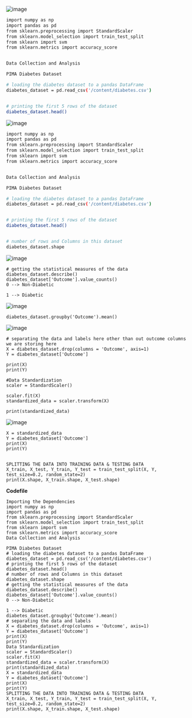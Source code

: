 ![image](https://github.com/user-attachments/assets/5cdbb087-e1e2-4074-8e7a-04fc95406691)


```bash
import numpy as np
import pandas as pd
from sklearn.preprocessing import StandardScaler
from sklearn.model_selection import train_test_split
from sklearn import svm
from sklearn.metrics import accuracy_score


Data Collection and Analysis

PIMA Diabetes Dataset

# loading the diabetes dataset to a pandas DataFrame
diabetes_dataset = pd.read_csv('/content/diabetes.csv') 


# printing the first 5 rows of the dataset
diabetes_dataset.head()
```
![image](https://github.com/user-attachments/assets/023e3d6b-2baa-4c37-8995-b7ce3906c83d)

```bash
import numpy as np
import pandas as pd
from sklearn.preprocessing import StandardScaler
from sklearn.model_selection import train_test_split
from sklearn import svm
from sklearn.metrics import accuracy_score


Data Collection and Analysis

PIMA Diabetes Dataset

# loading the diabetes dataset to a pandas DataFrame
diabetes_dataset = pd.read_csv('/content/diabetes.csv') 


# printing the first 5 rows of the dataset
diabetes_dataset.head()


# number of rows and Columns in this dataset
diabetes_dataset.shape

```

![image](https://github.com/user-attachments/assets/33e690a3-56ad-4d0e-9575-66b0b7312bae)
```
# getting the statistical measures of the data
diabetes_dataset.describe()
diabetes_dataset['Outcome'].value_counts()
0 --> Non-Diabetic

1 --> Diabetic
```
![image](https://github.com/user-attachments/assets/28790905-a634-4f74-bb85-9c8cd0cd7545)
```
diabetes_dataset.groupby('Outcome').mean()

```
![image](https://github.com/user-attachments/assets/da47cf4c-b424-4921-b346-953d379c3e9f)

```
# separating the data and labels here other than out outcome columns we are storing here 
X = diabetes_dataset.drop(columns = 'Outcome', axis=1)
Y = diabetes_dataset['Outcome']

print(X)
print(Y)

#Data Standardization
scaler = StandardScaler()

scaler.fit(X)
standardized_data = scaler.transform(X)

print(standardized_data)

```
![image](https://github.com/user-attachments/assets/2bb49142-61bf-4346-8115-e40981d737d4)
```
X = standardized_data
Y = diabetes_dataset['Outcome']
print(X)
print(Y)


SPLITTING THE DATA INTO TRAINING DATA & TESTING DATA
X_train, X_test, Y_train, Y_test = train_test_split(X, Y, test_size=0.2, random_state=2)
print(X.shape, X_train.shape, X_test.shape)
```
**Codefile**
```
Importing the Dependencies
import numpy as np
import pandas as pd
from sklearn.preprocessing import StandardScaler
from sklearn.model_selection import train_test_split
from sklearn import svm
from sklearn.metrics import accuracy_score
Data Collection and Analysis

PIMA Diabetes Dataset
# loading the diabetes dataset to a pandas DataFrame
diabetes_dataset = pd.read_csv('/content/diabetes.csv') 
# printing the first 5 rows of the dataset
diabetes_dataset.head()
# number of rows and Columns in this dataset
diabetes_dataset.shape
# getting the statistical measures of the data
diabetes_dataset.describe()
diabetes_dataset['Outcome'].value_counts()
0 --> Non-Diabetic

1 --> Diabetic
diabetes_dataset.groupby('Outcome').mean()
# separating the data and labels
X = diabetes_dataset.drop(columns = 'Outcome', axis=1)
Y = diabetes_dataset['Outcome']
print(X)
print(Y)
Data Standardization
scaler = StandardScaler()
scaler.fit(X)
standardized_data = scaler.transform(X)
print(standardized_data)
X = standardized_data
Y = diabetes_dataset['Outcome']
print(X)
print(Y)
SPLITTING THE DATA INTO TRAINING DATA & TESTING DATA
X_train, X_test, Y_train, Y_test = train_test_split(X, Y, test_size=0.2, random_state=2)
print(X.shape, X_train.shape, X_test.shape)

```
